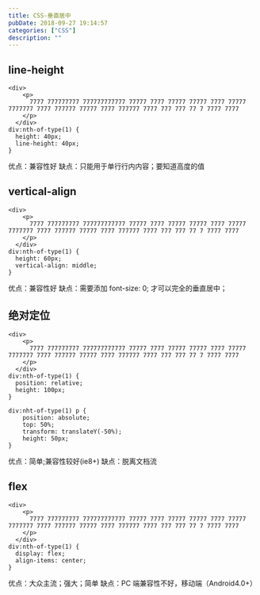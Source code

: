 ```yaml
---
title: CSS-垂直居中
pubDate: 2018-09-27 19:14:57
categories: ["CSS"]
description: ""
---
```


## line-height

```
<div>
    <p>
      7777 777777777 777777777777 77777 7777 77777 77777 7777 77777 7777777 7777 777777 77777 7777 777777 7777 777 777 77 7 7777 7777
    </p>
  </div>
div:nth-of-type(1) {
  height: 40px;
  line-height: 40px;
}
```

优点：兼容性好
缺点：只能用于单行行内内容；要知道高度的值

## vertical-align

```
<div>
    <p>
      7777 777777777 777777777777 77777 7777 77777 77777 7777 77777 7777777 7777 777777 77777 7777 777777 7777 777 777 77 7 7777 7777
    </p>
  </div>
div:nth-of-type(1) {
  height: 60px;
  vertical-align: middle;
}
```

优点：兼容性好
缺点：需要添加 font-size: 0; 才可以完全的垂直居中；

## 绝对定位

```
<div>
    <p>
      7777 777777777 777777777777 77777 7777 77777 77777 7777 77777 7777777 7777 777777 77777 7777 777777 7777 777 777 77 7 7777 7777
    </p>
  </div>
div:nth-of-type(1) {
  position: relative;
  height: 100px;
}

div:nht-of-type(1) p {
    position: absolute;
    top: 50%;
    transform: translateY(-50%);
    height: 50px;
}
```

优点：简单;兼容性较好(ie8+)
缺点：脱离文档流

## flex

```
<div>
    <p>
      7777 777777777 777777777777 77777 7777 77777 77777 7777 77777 7777777 7777 777777 77777 7777 777777 7777 777 777 77 7 7777 7777
    </p>
  </div>
div:nth-of-type(1) {
  display: flex;
  align-items: center;
}
```

优点：大众主流；强大；简单
缺点：PC 端兼容性不好，移动端（Android4.0+）
